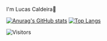 I'm Lucas Caldeira👋


[![Anurag's GitHub stats](https://github-readme-stats.vercel.app/api?username=realcaldeira)](https://github.com/realcaldeira/github-readme-stats)
[![Top Langs](https://github-readme-stats.vercel.app/api/top-langs/?username=realcaldeira)](https://github.com/realcaldeira/github-readme-stats)

<img src="https://camo.githubusercontent.com/977ab3db1667c379698578b9e50ee40e1495836f1853dff262d289236aa7af27/68747470733a2f2f76697369746f722d62616467652e676c697463682e6d652f62616467653f706167655f69643d6769746875622f616e616a756c6961626974" alt="Visitors" data-canonical-src="https://visitor-badge.glitch.me/badge?page_id=github/aa" style="max-width:100%;">
